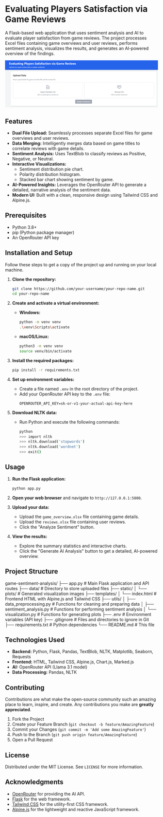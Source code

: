 # Evaluating Players Satisfaction via Game Reviews

A Flask-based web application that uses sentiment analysis and AI to evaluate player satisfaction from game reviews. The project processes Excel files containing game overviews and user reviews, performs sentiment analysis, visualizes the results, and generates an AI-powered overview of the findings.

![Screenshot of the application](image.png) <!-- Optional: Add a screenshot of your app -->

## Features

- **Dual File Upload:** Seamlessly processes separate Excel files for game overviews and user reviews.
- **Data Merging:** Intelligently merges data based on game titles to correlate reviews with game details.
- **Sentiment Analysis:** Uses TextBlob to classify reviews as Positive, Negative, or Neutral.
- **Interactive Visualizations:**
  - Sentiment distribution pie chart.
  - Polarity distribution histogram.
  - Stacked bar chart showing sentiment by game.
- **AI-Powered Insights:** Leverages the OpenRouter API to generate a detailed, narrative analysis of the sentiment data.
- **Modern UI:** Built with a clean, responsive design using Tailwind CSS and Alpine.js.

## Prerequisites

- Python 3.8+
- pip (Python package manager)
- An OpenRouter API key

## Installation and Setup

Follow these steps to get a copy of the project up and running on your local machine.

1.  **Clone the repository:**
    ```bash
    git clone https://github.com/your-username/your-repo-name.git
    cd your-repo-name
    ```

2.  **Create and activate a virtual environment:**
    - **Windows:**
      ```bash
      python -m venv venv
      .\venv\Scripts\activate
      ```
    - **macOS/Linux:**
      ```bash
      python3 -m venv venv
      source venv/bin/activate
      ```

3.  **Install the required packages:**
    ```bash
    pip install -r requirements.txt
    ```

4.  **Set up environment variables:**
    - Create a file named `.env` in the root directory of the project.
    - Add your OpenRouter API key to the `.env` file:
      ```
      OPENROUTER_API_KEY=sk-or-v1-your-actual-api-key-here
      ```

5.  **Download NLTK data:**
    - Run Python and execute the following commands:
      ```bash
      python
      >>> import nltk
      >>> nltk.download('stopwords')
      >>> nltk.download('wordnet')
      >>> exit()
      ```

## Usage

1.  **Run the Flask application:**
    ```bash
    python app.py
    ```

2.  **Open your web browser** and navigate to `http://127.0.0.1:5000`.

3.  **Upload your data:**
    - Upload the `game_overview.xlsx` file containing game details.
    - Upload the `reviews.xlsx` file containing user reviews.
    - Click the "Analyze Sentiment" button.

4.  **View the results:**
    - Explore the summary statistics and interactive charts.
    - Click the "Generate AI Analysis" button to get a detailed, AI-powered overview.

## Project Structure
game-sentiment-analysis/
├── app.py # Main Flask application and API routes
├── data/ # Directory to store uploaded files
├── static/
│ └── plots/ # Generated visualization images
├── templates/
│ └── index.html # Frontend HTML with Alpine.js and Tailwind CSS
├── utils/
│ ├── data_preprocessing.py # Functions for cleaning and preparing data
│ ├── sentiment_analysis.py # Functions for performing sentiment analysis
│ └── visualization.py # Functions for generating plots
├── .env # Environment variables (API key)
├── .gitignore # Files and directories to ignore in Git
├── requirements.txt # Python dependencies
└── README.md # This file


## Technologies Used

- **Backend:** Python, Flask, Pandas, TextBlob, NLTK, Matplotlib, Seaborn, Requests
- **Frontend:** HTML, Tailwind CSS, Alpine.js, Chart.js, Marked.js
- **AI:** OpenRouter API (Llama 3.1 model)
- **Data Processing:** Pandas, NLTK

## Contributing

Contributions are what make the open-source community such an amazing place to learn, inspire, and create. Any contributions you make are **greatly appreciated**.

1. Fork the Project
2. Create your Feature Branch (`git checkout -b feature/AmazingFeature`)
3. Commit your Changes (`git commit -m 'Add some AmazingFeature'`)
4. Push to the Branch (`git push origin feature/AmazingFeature`)
5. Open a Pull Request

## License

Distributed under the MIT License. See `LICENSE` for more information.

## Acknowledgments

- [OpenRouter](https://openrouter.ai/) for providing the AI API.
- [Flask](https://flask.palletsprojects.com/) for the web framework.
- [Tailwind CSS](https://tailwindcss.com/) for the utility-first CSS framework.
- [Alpine.js](https://alpinejs.dev/) for the lightweight and reactive JavaScript framework.

